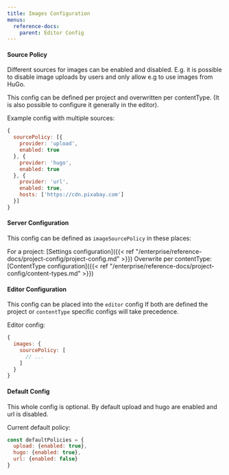 ```yaml
---
title: Images Configuration
menus:
  reference-docs:
    parent: Editor Config
---
```


#### Source Policy

Different sources for images can be enabled and disabled. E.g. it is possible to disable image uploads by users and only allow e.g to use images from HuGo.

This config can be defined per project and overwritten per contentType.
(It is also possible to configure it generally in the editor).

Example config with multiple sources:
```js
{
  sourcePolicy: [{
    provider: 'upload',
    enabled: true
  }, {
    provider: 'hugo',
    enabled: true
  }, {
    provider: 'url',
    enabled: true,
    hosts: ['https://cdn.pixabay.com']
  }]
}
```


#### Server Configuration

This config can be defined as `imageSourcePolicy` in these places:

For a project: [Settings configuration]({{< ref "/enterprise/reference-docs/project-config/project-config.md" >}})
Overwrite per contentType: [ContentType configuration]({{< ref "/enterprise/reference-docs/project-config/content-types.md" >}})


#### Editor Configuration

This config can be placed into the `editor` config
If both are defined the project or `contentType` specific configs will take precedence.

Editor config:
```js
{
  images: {
    sourcePolicy: [
      // ...
    ]
  }
}
```

#### Default Config

This whole config is optional. By default upload and hugo are enabled and url is disabled.

Current default policy:
```js
const defaultPolicies = {
  upload: {enabled: true},
  hugo: {enabled: true},
  url: {enabled: false}
}
```
